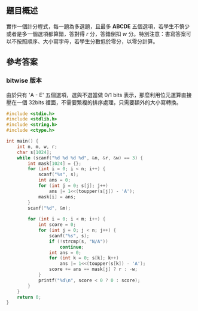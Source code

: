 ## 題目概述 ##

實作一個計分程式，每一題為多選題，且最多 **ABCDE** 五個選項，若學生不慎少或者是多一個選項都算錯，答對得 $r$ 分，答錯倒扣 $w$ 分。特別注意：書寫答案可以不按照順序、大小寫字母，若學生分數低於零分，以零分計算。

## 參考答案 ##

### bitwise 版本 ###

由於只有 'A - E' 五個選項，選與不選當做 0/1 bits 表示，那麼利用位元運算直接壓在一個 32bits 裡面，不需要繁複的排序處理，只需要額外的大小寫轉換。

```c
#include <stdio.h>
#include <stdlib.h>
#include <string.h>
#include <ctype.h>

int main() {
	int n, m, w, r;
	char s[1024];
	while (scanf("%d %d %d %d", &n, &r, &w) == 3) {
		int mask[1024] = {};
		for (int i = 0; i < n; i++) {
			scanf("%s", s);
			int ans = 0;
			for (int j = 0; s[j]; j++)
				ans |= 1<<(toupper(s[j]) - 'A');
			mask[i] = ans;
		}
		scanf("%d", &m);
		
		for (int i = 0; i < m; i++) {
			int score = 0;
			for (int j = 0; j < n; j++) {
				scanf("%s", s);
				if (!strcmp(s, "N/A"))
					continue;
				int ans = 0;
				for (int k = 0; s[k]; k++)
					ans |= 1<<(toupper(s[k]) - 'A');
				score += ans == mask[j] ? r : -w;
			}
			printf("%d\n", score < 0 ? 0 : score);
		}
	}
	return 0;
}
```